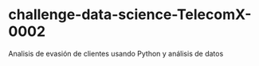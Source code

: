# challenge-data-science-TelecomX-0002
Analisis de evasión de clientes usando Python y análisis de datos
